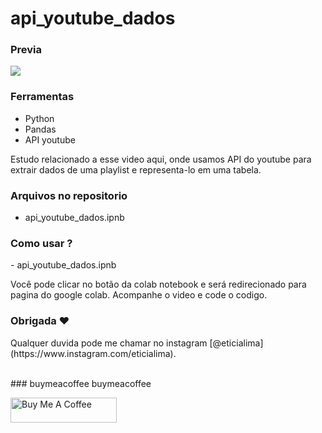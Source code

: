 # api_youtube_dados 
 
### Previa
 
<img src="git/demo.jpg?raw=true"/>

### Ferramentas
* Python
* Pandas
* API youtube 

<p>Estudo relacionado a esse video <a hrfe="https://www.youtube.com/watch?v=olDCJ1w3FLM">aqui</a>, onde usamos API do youtube para extrair dados de uma playlist e representa-lo em uma tabela.  

### Arquivos no repositorio
* api_youtube_dados.ipnb

### Como usar ? 
<p>- api_youtube_dados.ipnb</P><p> Você pode clicar no botão da colab notebook e será redirecionado para pagina do google colab. Acompanhe o video e code o codigo.</P> 

### Obrigada ❤️
<p>Qualquer duvida pode me chamar no instagram [@eticialima](https://www.instagram.com/eticialima).</p> 
<br> 
###  buymeacoffee buymeacoffee
 
<a  href="https://www.buymeacoffee.com/leticialima" target="_blank"><img  src="https://cdn.buymeacoffee.com/buttons/default-red.png" alt="Buy Me A Coffee" height="40" width="170" ></a>
</p><br> 
 
